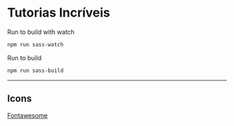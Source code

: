 # Tutorias Incríveis

Run to build with watch
```bash
npm run sass-watch
```

Run to build
```bash
npm run sass-build
```

___
## Icons 
[Fontawesome](https://fontawesome.com/icons/)